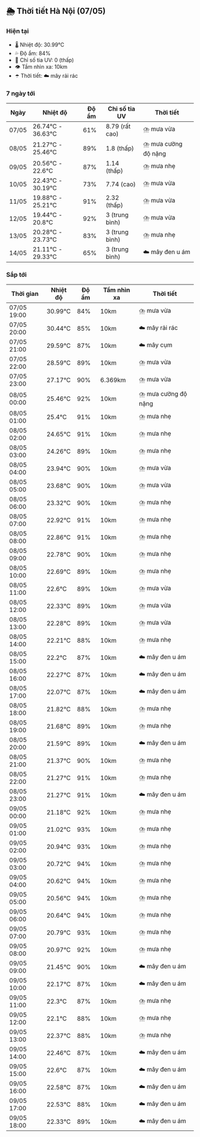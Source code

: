## 🌦️ Thời tiết Hà Nội (07/05)

### Hiện tại

- 🌡️ Nhiệt độ: 30.99℃
- 💦 Độ ẩm: 84%
- 🌟 Chỉ số tia UV: 0 (thấp)
- 👁️ Tầm nhìn xa: 10km
- ☂️ Thời tiết: ☁️ mây rải rác

### 7 ngày tới

| Ngày | Nhiệt độ | Độ ẩm | Chỉ số tia UV | Thời tiết |
| --- | --- | --- | --- | --- |
| 07/05 | 26.74℃ - 36.63℃ | 61% | 8.79 (rất cao) | ⛈️ mưa vừa |
| 08/05 | 21.27℃ - 25.46℃ | 89% | 1.8 (thấp) | ⛈️ mưa cường độ nặng |
| 09/05 | 20.56℃ - 22.6℃ | 87% | 1.14 (thấp) | ⛈️ mưa nhẹ |
| 10/05 | 22.43℃ - 30.19℃ | 73% | 7.74 (cao) | ⛈️ mưa vừa |
| 11/05 | 19.88℃ - 25.21℃ | 91% | 2.32 (thấp) | ⛈️ mưa vừa |
| 12/05 | 19.44℃ - 20.8℃ | 92% | 3 (trung bình) | ⛈️ mưa vừa |
| 13/05 | 20.28℃ - 23.73℃ | 83% | 3 (trung bình) | ⛈️ mưa nhẹ |
| 14/05 | 21.11℃ - 29.33℃ | 65% | 3 (trung bình) | ☁️ mây đen u ám |

### Sắp tới

| Thời gian | Nhiệt độ | Độ ẩm | Tầm nhìn xa | Thời tiết |
| --- | --- | --- | --- | --- |
| 07/05 19:00 | 30.99℃ | 84% | 10km | ⛈️ mưa vừa |
| 07/05 20:00 | 30.44℃ | 85% | 10km | ☁️ mây rải rác |
| 07/05 21:00 | 29.59℃ | 87% | 10km | ☁️ mây cụm |
| 07/05 22:00 | 28.59℃ | 89% | 10km | ⛈️ mưa vừa |
| 07/05 23:00 | 27.17℃ | 90% | 6.369km | ⛈️ mưa vừa |
| 08/05 00:00 | 25.46℃ | 92% | 10km | ⛈️ mưa cường độ nặng |
| 08/05 01:00 | 25.4℃ | 91% | 10km | ⛈️ mưa nhẹ |
| 08/05 02:00 | 24.65℃ | 91% | 10km | ⛈️ mưa nhẹ |
| 08/05 03:00 | 24.26℃ | 89% | 10km | ⛈️ mưa nhẹ |
| 08/05 04:00 | 23.94℃ | 90% | 10km | ⛈️ mưa vừa |
| 08/05 05:00 | 23.68℃ | 90% | 10km | ⛈️ mưa vừa |
| 08/05 06:00 | 23.32℃ | 90% | 10km | ⛈️ mưa nhẹ |
| 08/05 07:00 | 22.92℃ | 91% | 10km | ⛈️ mưa nhẹ |
| 08/05 08:00 | 22.86℃ | 91% | 10km | ⛈️ mưa nhẹ |
| 08/05 09:00 | 22.78℃ | 90% | 10km | ⛈️ mưa nhẹ |
| 08/05 10:00 | 22.69℃ | 89% | 10km | ⛈️ mưa nhẹ |
| 08/05 11:00 | 22.6℃ | 89% | 10km | ⛈️ mưa vừa |
| 08/05 12:00 | 22.33℃ | 89% | 10km | ⛈️ mưa vừa |
| 08/05 13:00 | 22.28℃ | 89% | 10km | ⛈️ mưa vừa |
| 08/05 14:00 | 22.21℃ | 88% | 10km | ⛈️ mưa nhẹ |
| 08/05 15:00 | 22.2℃ | 87% | 10km | ☁️ mây đen u ám |
| 08/05 16:00 | 22.27℃ | 87% | 10km | ☁️ mây đen u ám |
| 08/05 17:00 | 22.07℃ | 87% | 10km | ☁️ mây đen u ám |
| 08/05 18:00 | 21.82℃ | 88% | 10km | ⛈️ mưa nhẹ |
| 08/05 19:00 | 21.68℃ | 89% | 10km | ⛈️ mưa nhẹ |
| 08/05 20:00 | 21.59℃ | 89% | 10km | ☁️ mây đen u ám |
| 08/05 21:00 | 21.37℃ | 90% | 10km | ⛈️ mưa nhẹ |
| 08/05 22:00 | 21.27℃ | 91% | 10km | ⛈️ mưa nhẹ |
| 08/05 23:00 | 21.27℃ | 91% | 10km | ☁️ mây đen u ám |
| 09/05 00:00 | 21.18℃ | 92% | 10km | ⛈️ mưa nhẹ |
| 09/05 01:00 | 21.02℃ | 93% | 10km | ⛈️ mưa nhẹ |
| 09/05 02:00 | 20.94℃ | 93% | 10km | ⛈️ mưa nhẹ |
| 09/05 03:00 | 20.72℃ | 94% | 10km | ⛈️ mưa nhẹ |
| 09/05 04:00 | 20.62℃ | 94% | 10km | ⛈️ mưa nhẹ |
| 09/05 05:00 | 20.56℃ | 94% | 10km | ⛈️ mưa nhẹ |
| 09/05 06:00 | 20.64℃ | 94% | 10km | ⛈️ mưa nhẹ |
| 09/05 07:00 | 20.79℃ | 93% | 10km | ⛈️ mưa nhẹ |
| 09/05 08:00 | 20.97℃ | 92% | 10km | ⛈️ mưa nhẹ |
| 09/05 09:00 | 21.45℃ | 90% | 10km | ☁️ mây đen u ám |
| 09/05 10:00 | 22.17℃ | 87% | 10km | ☁️ mây đen u ám |
| 09/05 11:00 | 22.3℃ | 87% | 10km | ⛈️ mưa nhẹ |
| 09/05 12:00 | 22.1℃ | 88% | 10km | ⛈️ mưa nhẹ |
| 09/05 13:00 | 22.37℃ | 88% | 10km | ⛈️ mưa nhẹ |
| 09/05 14:00 | 22.46℃ | 87% | 10km | ☁️ mây đen u ám |
| 09/05 15:00 | 22.6℃ | 87% | 10km | ☁️ mây đen u ám |
| 09/05 16:00 | 22.58℃ | 87% | 10km | ☁️ mây đen u ám |
| 09/05 17:00 | 22.53℃ | 88% | 10km | ☁️ mây đen u ám |
| 09/05 18:00 | 22.33℃ | 89% | 10km | ☁️ mây đen u ám |
